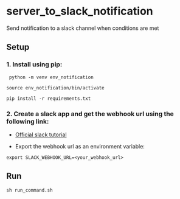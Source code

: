 # server_to_slack_notification
Send notification to a slack channel when conditions are met

## Setup
### 1. Install using pip:

``` python -m venv env_notification```

```source env_notification/bin/activate```

```pip install -r requirements.txt```

### 2. Create a slack app and get the webhook url using the following link:

* [Official slack tutorial](https://api.slack.com/messaging/webhooks)

* Export the webhook url as an environment variable:

```export SLACK_WEBHOOK_URL=<your_webhook_url>```


## Run
```sh run_command.sh```


